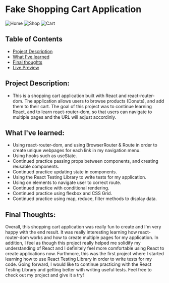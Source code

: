 # Fake Shopping Cart Application

![Home](https://user-images.githubusercontent.com/33581109/222515086-a48e3804-7ee7-4458-aa9b-f835f7041f72.png)
![Shop](https://user-images.githubusercontent.com/33581109/222515112-556ea71c-53d0-4800-9fb6-fd25c46096a9.png)
![Cart](https://user-images.githubusercontent.com/33581109/222515131-3ba7175b-4931-4f2e-ad3c-42b4d3c1334a.png)



## Table of Contents
- [Project Description](https://github.com/jwjepson/shopping-cart#project-description)
- [What I've learned](https://github.com/jwjepson/shopping-cart#what-ive-learned)
- [Final thoughts](https://github.com/jwjepson/shopping-cart#final-thoughts)
- [Live Preview](https://jwjepson.github.io/shopping-cart)



## Project Description: 
- This is a shopping cart application built with React and react-router-dom. The application allows users to browse products (Donuts), and add them to their cart. The goal of this project was to continue learning React, and to learn react-router-dom, so that users can navigate to multiple pages and the URL will adjust accordinly. 

## What I've learned:
- Using react-router-dom, and using BrowserRouter & Route in order to create unique webpages for each link in my navigation menu.
- Using hooks such as useState.
- Continued practice passing props between components, and creating reusable components.
- Continued practice updating state in components.
- Using the React Testing Library to write tests for my application.
- Using <Link/> on elements to navigate user to correct route.
- Continued practice with conditional rendering.
- Continued practice using flexbox and CSS Grid.
- Continued practice using map, reduce, filter methods to display data.


## Final Thoughts:
Overall, this shopping cart application was really fun to create and I'm very happy with the end result. It was really interesting learning how react-router-dom works and how to create multiple pages for my application. In addition, I feel as though this project really helped me solidify my understanding of React and I definitely feel more comfortable using React to create applications now. Furthmore, this was the first project where I started learning how to use React Testing Library in order to write tests for my code. Going forward, I would like to continue practicing with the React Testing Library and getting better with writing useful tests. Feel free to check out my project and give it a try! 
